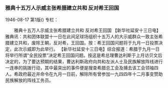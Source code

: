 ### 雅典十五万人示威主张希腊建立共和  反对希王回国

1946-08-17
第1版()
专栏：

　　雅典十五万人示威主张希腊建立共和
    反对希王回国
    【新华社延安十三日电】雅典讯：共和团体联盟十一日在此间足球场组织十五万人的大示威群众一致主张希腊建立共和，废除王朝，反对希，王回国。按：希王回国问题将于九月一日投票决定，此次示威即为此举行。
    【新华社延安十三日电】综合报道：希腊于九月一日将举行所谓“全民投票”决定希王回国问题。按这是希总理曹达利斯于上月访贝文后决定的，为了要达预期的结果，曹达利斯政府向共和左派人士及民族解放阵线进行一连串的挑拨行动，其中最突出的事件便是搜查希腊总工会及捕去该工会领袖四人。希政府最近并命令在九月一日前，解除所有曾参加一九四四年十二月事变赞助民族解放的阵线工务员。
